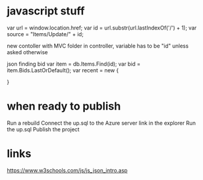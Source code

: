 # javascript stuff
var url = window.location.href;
var id = url.substr(url.lastIndexOf('/') + 1);
var source = "Items/Update/" + id;

new contoller with MVC folder
in controller, variable has to be "id" unless asked otherwise

json finding bid
var item = db.Items.Find(id);
var bid = item.Bids.LastOrDefault();
var recent = new
{

}


# when ready to publish
Run a rebuild
Connect the up.sql to the Azure server link in the explorer
Run the up.sql
Publish the project

# links
https://www.w3schools.com/js/js_json_intro.asp
